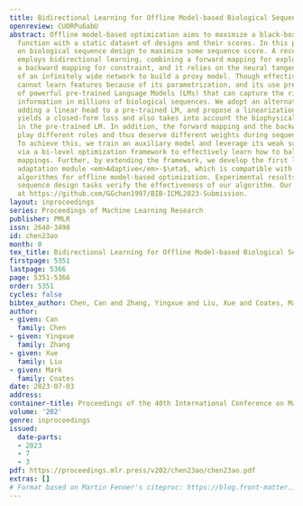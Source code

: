 ```yaml
---
title: Bidirectional Learning for Offline Model-based Biological Sequence Design
openreview: CUORPu6abU
abstract: Offline model-based optimization aims to maximize a black-box objective
  function with a static dataset of designs and their scores. In this paper, we focus
  on biological sequence design to maximize some sequence score. A recent approach
  employs bidirectional learning, combining a forward mapping for exploitation and
  a backward mapping for constraint, and it relies on the neural tangent kernel (NTK)
  of an infinitely wide network to build a proxy model. Though effective, the NTK
  cannot learn features because of its parametrization, and its use prevents the incorporation
  of powerful pre-trained Language Models (LMs) that can capture the rich biophysical
  information in millions of biological sequences. We adopt an alternative proxy model,
  adding a linear head to a pre-trained LM, and propose a linearization scheme. This
  yields a closed-form loss and also takes into account the biophysical information
  in the pre-trained LM. In addition, the forward mapping and the backward mapping
  play different roles and thus deserve different weights during sequence optimization.
  To achieve this, we train an auxiliary model and leverage its weak supervision signal
  via a bi-level optimization framework to effectively learn how to balance the two
  mappings. Further, by extending the framework, we develop the first learning rate
  adaptation module <em>Adaptive</em>-$\eta$, which is compatible with all gradient-based
  algorithms for offline model-based optimization. Experimental results on DNA/protein
  sequence design tasks verify the effectiveness of our algorithm. Our code is available
  at https://github.com/GGchen1997/BIB-ICML2023-Submission.
layout: inproceedings
series: Proceedings of Machine Learning Research
publisher: PMLR
issn: 2640-3498
id: chen23ao
month: 0
tex_title: Bidirectional Learning for Offline Model-based Biological Sequence Design
firstpage: 5351
lastpage: 5366
page: 5351-5366
order: 5351
cycles: false
bibtex_author: Chen, Can and Zhang, Yingxue and Liu, Xue and Coates, Mark
author:
- given: Can
  family: Chen
- given: Yingxue
  family: Zhang
- given: Xue
  family: Liu
- given: Mark
  family: Coates
date: 2023-07-03
address: 
container-title: Proceedings of the 40th International Conference on Machine Learning
volume: '202'
genre: inproceedings
issued:
  date-parts:
  - 2023
  - 7
  - 3
pdf: https://proceedings.mlr.press/v202/chen23ao/chen23ao.pdf
extras: []
# Format based on Martin Fenner's citeproc: https://blog.front-matter.io/posts/citeproc-yaml-for-bibliographies/
---
```


